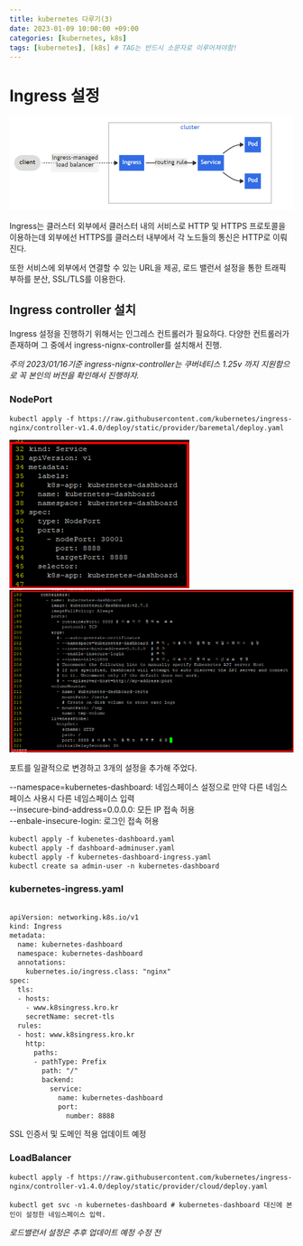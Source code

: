 ```yaml
---
title: kubernetes 다루기(3)
date: 2023-01-09 10:00:00 +09:00
categories: [kubernetes, k8s]
tags: [kubernetes], [k8s] # TAG는 반드시 소문자로 이루어져야함!
---
```


# Ingress 설정

![k8s](./assets/img/k8s/k8s11.png)

Ingress는 클러스터 외부에서 클러스터 내의 서비스로 HTTP 및 HTTPS 프로토콜을 이용하는데 외부에선 HTTPS를 클러스터 내부에서 각 노드들의 통신은 HTTP로 이뤄진다.

또한 서비스에 외부에서 연결할 수 있는 URL을 제공, 로드 밸런서 설정을 통한 트래픽 부하를 분산, SSL/TLS를 이용한다.

## Ingress controller 설치

Ingress 설정을 진행하기 위해서는 인그레스 컨트롤러가 필요하다. 다양한 컨트롤러가 존재하며 그 중에서 ingress-nignx-controller를 설치해서 진행.

*주의 2023/01/16기준 ingress-nignx-controller는 쿠버네티스 1.25v 까지 지원함으로 꼭 본인의 버전을 확인해서 진행하자.*

### NodePort
```
kubectl apply -f https://raw.githubusercontent.com/kubernetes/ingress-nginx/controller-v1.4.0/deploy/static/provider/baremetal/deploy.yaml
```

![k8s](./assets/img/k8s/k8s12.png)<br/>
![k8s](./assets/img/k8s/k8s13.png)<br/>

포트를 일괄적으로 변경하고 3개의 설정을 추가해 주었다.

--namespace=kubernetes-dashboard: 네임스페이스 설정으로 만약 다른 네임스페이스 사용시 다른 네임스페이스 입력<br/>
--insecure-bind-address=0.0.0.0: 모든 IP 접속 허용<br/>
--enbale-insecure-login: 로그인 접속 허용<br/>

```
kubectl apply -f kubenetes-dashboard.yaml
kubectl apply -f dashboard-adminuser.yaml
kubectl apply -f kubernetes-dashboard-ingress.yaml  
kubectl create sa admin-user -n kubernetes-dashboard
```

### kubernetes-ingress.yaml 

```

apiVersion: networking.k8s.io/v1
kind: Ingress
metadata:
  name: kubernetes-dashboard
  namespace: kubernetes-dashboard
  annotations:
    kubernetes.io/ingress.class: "nginx"
spec:
  tls:
  - hosts:
    - www.k8singress.kro.kr
    secretName: secret-tls
  rules:
  - host: www.k8singress.kro.kr
    http:
      paths:
      - pathType: Prefix
        path: "/"
        backend:
          service:
            name: kubernetes-dashboard
            port:
              number: 8888
```
SSL 인증서 및 도메인 적용 업데이트 예정

### LoadBalancer

```
kubectl apply -f https://raw.githubusercontent.com/kubernetes/ingress-nginx/controller-v1.4.0/deploy/static/provider/cloud/deploy.yaml

kubectl get svc -n kubernetes-dashboard # kubernetes-dashboard 대신에 본인이 설정한 네임스페이스 입력.
```
*로드밸런서 설정은 추후 업데이트 예정 수정 전*
